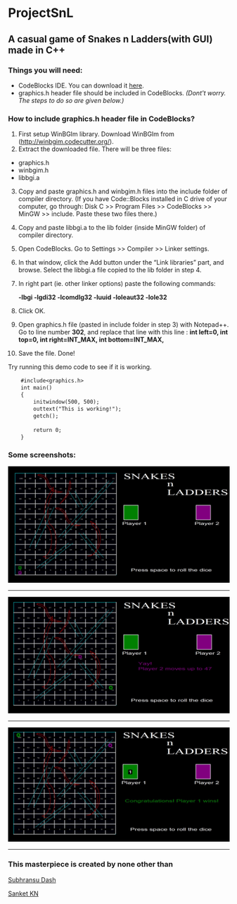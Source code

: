 # ProjectSnL
## A casual game of Snakes n Ladders(with GUI) made in C++

### Things you will need:
* CodeBlocks IDE. You can download it [here](http://www.codeblocks.org/downloads/26).
* graphics.h header file should be included in CodeBlocks. _(Dont't worry. The steps to do so are given below.)_

### How to include graphics.h header file in CodeBlocks?
1. First setup WinBGIm library. Download WinBGIm from (http://winbgim.codecutter.org/). 
2. Extract the downloaded file. There will be three files:
* graphics.h
* winbgim.h
* libbgi.a
3. Copy and paste graphics.h and winbgim.h files into the include folder of compiler directory. (If you have Code::Blocks installed in C drive of your computer, go through: Disk C >> Program Files >> CodeBlocks >> MinGW >> include. Paste these two files there.)
4. Copy and paste libbgi.a to the lib folder (inside MinGW folder) of compiler directory.
5. Open CodeBlocks. Go to Settings >> Compiler >> Linker settings.
6. In that window, click the Add button under the “Link libraries” part, and browse. Select the libbgi.a file copied to the lib folder in step 4.
7. In right part (ie. other linker options) paste the following commands:
    
    **-lbgi -lgdi32 -lcomdlg32 -luuid -loleaut32 -lole32**
8. Click OK.
9. Open graphics.h file (pasted in include folder in step 3) with Notepad++. Go to line number **302**, and replace that line with this line : **int left=0, int top=0, int right=INT_MAX, int bottom=INT_MAX,**
10. Save the file. Done!

Try running this demo code to see if it is working.

        #include<graphics.h>
        int main()
        {
            initwindow(500, 500);
            outtext("This is working!");
            getch();

            return 0;
        }
        
    



### Some screenshots:

![](https://github.com/Ashis-007/ProjectSnL/blob/master/Screenshots/Capture.JPG "Surprised ?")

***

![](https://github.com/Ashis-007/ProjectSnL/blob/master/Screenshots/Capture2.JPG "Just amazing! Isn't it ?")

***

![](https://github.com/Ashis-007/ProjectSnL/blob/master/Screenshots/Capture3.JPG "Now that's innovation")

***


### This masterpiece is created by none other than
[Subhransu Dash](https://github.com/Ashis-007)

[Sanket KN](https://github.com/SanketKN)


